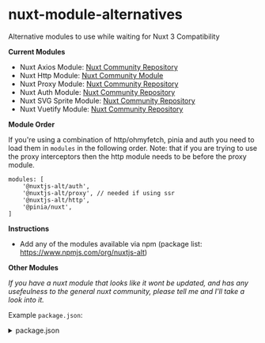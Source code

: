 # nuxt-module-alternatives
Alternative modules to use while waiting for Nuxt 3 Compatibility

**Current Modules**
- Nuxt Axios Module: [Nuxt Community Repository](https://github.com/nuxt-community/axios-module)
- Nuxt Http Module: [Nuxt Community Module](https://github.com/nuxt/http)
- Nuxt Proxy Module: [Nuxt Community Repository](https://github.com/nuxt-community/proxy-module)
- Nuxt Auth Module: [Nuxt Community Repository](https://github.com/nuxt-community/auth-module)
- Nuxt SVG Sprite Module: [Nuxt Community Repository](https://github.com/nuxt-community/svg-sprite-module)
- Nuxt Vuetify Module: [Nuxt Community Repository](https://github.com/nuxt-community/vuetify-module)

**Module Order**

If you're using a combination of http/ohmyfetch, pinia and auth you need to load them in `modules` in the following order.
Note: that if you are trying to use the proxy interceptors then the http module needs to be before the proxy module.
```
modules: [
    '@nuxtjs-alt/auth',
    '@nuxtjs-alt/proxy', // needed if using ssr
    '@nuxtjs-alt/http',
    '@pinia/nuxt',
]
```

**Instructions**

- Add any of the modules available via npm (package list: https://www.npmjs.com/org/nuxtjs-alt)

**Other Modules**

_If you have a nuxt module that looks like it wont be updated, and has any usefeulness to the general nuxt community, please tell me and I'll take a look into it._

Example `package.json`:
<details>
<summary>package.json</summary>

`yarn install`

```json
{
    "private": true,
    "scripts": {
        "dev": "nuxi dev",
        "build": "nuxi build",
        "start": "node .output/server/index.mjs"
    },
    "devDependencies": {
        "nuxt": "npm:nuxt3@latest"
    },
    "dependencies": {
        "@nuxtjs-alt/axios": "latest",
        "@nuxtjs-alt/auth": "latest",
        "@nuxtjs-alt/http": "latest",
        "@nuxtjs-alt/proxy": "latest",
        "@nuxtjs-alt/svg-sprite": "latest",
        "@nuxtjs-alt/vuetify": "latest"
    }
}
```
</details>
